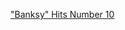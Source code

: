 ---
layout: post
wordpress_id: 848
wordpress_url: http://noesbueno.com/archives/848
date: '2010-11-12 13:01:00 -0600'
date_gmt: '2010-11-12 18:01:00 -0600'
body: |
  <p><a href="http://www.thehighdefinite.com/2010/11/banksy-hits-number-10/">"Banksy" Hits Number 10</a></p>
---